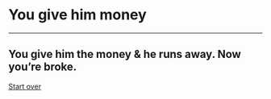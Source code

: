 # You give him money
---
You give him the money & he runs away. Now you’re broke.
---
[Start over](../home.md)
